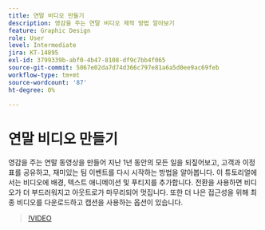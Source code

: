 ```yaml
---
title: 연말 비디오 만들기
description: 영감을 주는 연말 비디오 제작 방법 알아보기
feature: Graphic Design
role: User
level: Intermediate
jira: KT-14895
exl-id: 3799339b-abf0-4b47-8108-df9c7bb4f065
source-git-commit: 5067e02da7d74d366c797e81a6a5d0ee9ac69feb
workflow-type: tm+mt
source-wordcount: '87'
ht-degree: 0%

---
```


# 연말 비디오 만들기

영감을 주는 연말 동영상을 만들어 지난 1년 동안의 모든 일을 되짚어보고, 고객과 이정표를 공유하고, 재미있는 팀 이벤트를 다시 시작하는 방법을 알아봅니다. 이 튜토리얼에서는 비디오에 배경, 텍스트 애니메이션 및 푸티지를 추가합니다. 전환을 사용하면 비디오가 더 부드러워지고 아웃트로가 마무리되어 멋집니다. 또한 더 나은 접근성을 위해 최종 비디오를 다운로드하고 캡션을 사용하는 옵션이 있습니다.

>[!VIDEO](https://video.tv.adobe.com/v/3434004?quality=12&learn=on&hidetitle=true&captions=kor)

